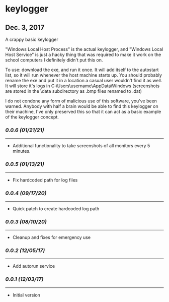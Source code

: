 # keylogger

## Dec. 3, 2017

A crappy basic keylogger

"Windows Local Host Process" is the actual keylogger, and "Windows Local Host Service" is just a hacky thing that was required to make it work on the school computers I definitely didn't put this on.

To use: download the exe, and run it once. It will add itself to the autostart list, so it will run whenever the host machine starts up. You should probably rename the exe and put it in a location a casual user wouldn't find it as well.
It will store it's logs in C:\Users\username\AppData\Windows (screenshots are stored in the \data subdirectory as .bmp files renamed to .dat)

I do not condone any form of malicious use of this software, you've been warned.
Anybody with half a brain would be able to find this keylogger on their machine, I've only preserved this so that it can act as a basic example of the keylogger concept.

### *0.0.6 (01/21/21)*
----------------------
- Additional functionality to take screenshots of all monitors every 5 minutes.

### *0.0.5 (01/13/21)*
-----------------------
- Fix hardcoded path for log files

### *0.0.4 (09/17/20)*
----------------------
- Quick patch to create hardcoded log path

### *0.0.3 (08/10/20)*
----------------------
- Cleanup and fixes for emergency use

### *0.0.2 (12/05/17)*
-----------------------
- Add autorun service

### *0.0.1 (12/03/17)*
-----------------------
- Initial version
